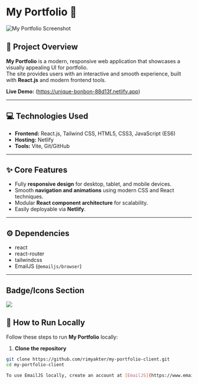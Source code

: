 # My Portfolio 🌟

![My Portfolio Screenshot](https://i.ibb.co/Mz18PM5/screenshot.png)


## 🔹 Project Overview

**My Portfolio** is a modern, responsive web application that showcases a visually appealing UI for portfolio.  
The site provides users with an interactive and smooth experience, built with **React.js** and modern frontend tools.  

**Live Demo:** (https://unique-bonbon-88d13f.netlify.app)

---

## 💻 Technologies Used

- **Frontend:** React.js, Tailwind CSS, HTML5, CSS3, JavaScript (ES6)  
- **Hosting:** Netlify  
- **Tools:** Vite, Git/GitHub  

---

## ✨ Core Features

- Fully **responsive design** for desktop, tablet, and mobile devices.  
- Smooth **navigation and animations** using modern CSS and React techniques.  
- Modular **React component architecture** for scalability.  
- Easily deployable via **Netlify**.  

---

## ⚙️ Dependencies

- react   
- react-router  
- tailwindcss  
- EmailJS (`@emailjs/browser`)

---
## Badge/Icons Section
<img src="https://cdn-icons-png.flaticon.com/128/8983/8983107.png" />


## 🚀 How to Run Locally

Follow these steps to run **My Portfolio** locally:  

1. **Clone the repository**

```bash
git clone https://github.com/rimyakter/my-portfolio-client.git
cd my-portfolio-client

To use EmailJS locally, create an account at [EmailJS](https://www.emailjs.com/), get your **Service ID**, **Template ID**, and **Public Key**, and add them to your `.env` or directly in the form component.
